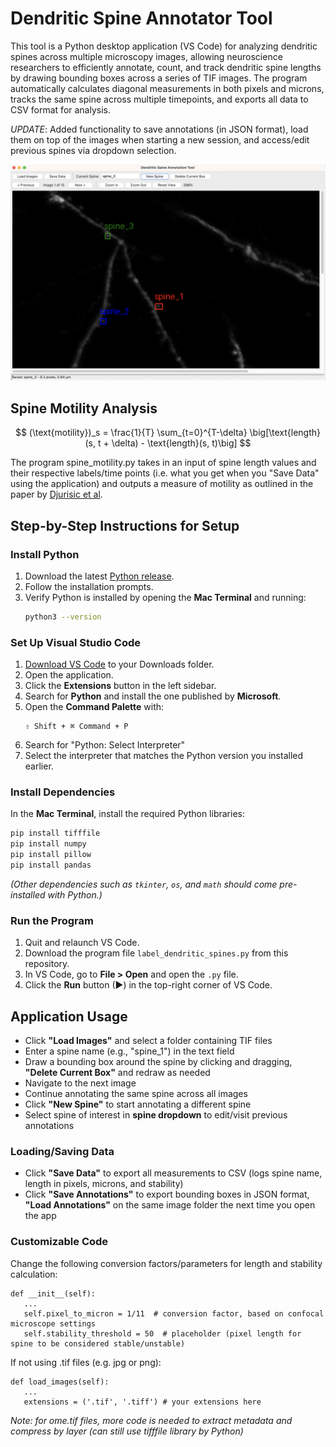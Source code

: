 # Dendritic Spine Annotator Tool
This tool is a Python desktop application (VS Code) for analyzing dendritic spines across multiple microscopy images, allowing neuroscience researchers to efficiently annotate, count, and track dendritic spine lengths by drawing bounding boxes across a series of TIF images. The program automatically calculates diagonal measurements in both pixels and microns, tracks the same spine across multiple timepoints, and exports all data to CSV format for analysis. 

_UPDATE_: Added functionality to save annotations (in JSON format), load them on top of the images when starting a new session, and access/edit previous spines via dropdown selection.
<p align="center">
  <img src="screenshot.png" alt="Screenshot" width="800"/>
</p>

## Spine Motility Analysis
$$
(\text{motility})_s = \frac{1}{T} \sum_{t=0}^{T-\delta} \big[\text{length}(s, t + \delta) - \text{length}(s, t)\big]
$$

The program spine_motility.py takes in an input of spine length values and their respective labels/time points (i.e. what you get when you "Save Data" using the application) and outputs a measure of motility as outlined in the paper by [Djurisic et al](https://www.pnas.org/doi/10.1073/pnas.1321092110).


##  Step-by-Step Instructions for Setup
### Install Python
1. Download the latest [Python release](https://www.python.org/downloads/).
2. Follow the installation prompts.
3. Verify Python is installed by opening the **Mac Terminal** and running:
   ```bash
   python3 --version
   ```
### Set Up Visual Studio Code
1. [Download VS Code](https://code.visualstudio.com/) to your Downloads folder.  
2. Open the application.
3. Click the **Extensions** button in the left sidebar.
4. Search for **Python** and install the one published by **Microsoft**.
5. Open the **Command Palette** with:
   ```
   ⇧ Shift + ⌘ Command + P
   ```
6. Search for "Python: Select Interpreter"
7. Select the interpreter that matches the Python version you installed earlier.  

### Install Dependencies
In the **Mac Terminal**, install the required Python libraries:

```bash
pip install tifffile
pip install numpy
pip install pillow
pip install pandas
```
*(Other dependencies such as `tkinter`, `os`, and `math` should come pre-installed with Python.)*

### Run the Program
1. Quit and relaunch VS Code.  
2. Download the program file `label_dendritic_spines.py` from this repository.  
3. In VS Code, go to **File > Open** and open the `.py` file.  
4. Click the **Run** button (▶) in the top-right corner of VS Code.

## Application Usage
* Click **"Load Images"** and select a folder containing TIF files
* Enter a spine name (e.g., "spine_1") in the text field
* Draw a bounding box around the spine by clicking and dragging, **"Delete Current Box"** and redraw as needed
* Navigate to the next image 
* Continue annotating the same spine across all images
* Click **"New Spine"** to start annotating a different spine
* Select spine of interest in **spine dropdown** to edit/visit previous annotations

### Loading/Saving Data
* Click **"Save Data"** to export all measurements to CSV (logs spine name, length in pixels, microns, and stability)
* Click **"Save Annotations"** to export bounding boxes in JSON format, **"Load Annotations"** on the same image folder the next time you open the app

### Customizable Code
Change the following conversion factors/parameters for length and stability calculation:
```
def __init__(self):
   ...
   self.pixel_to_micron = 1/11  # conversion factor, based on confocal microscope settings
   self.stability_threshold = 50  # placeholder (pixel length for spine to be considered stable/unstable)
```
If not using .tif files (e.g. jpg or png):
```
def load_images(self):
   ...
   extensions = ('.tif', '.tiff') # your extensions here
```
*Note: for ome.tif files, more code is needed to extract metadata and compress by layer (can still use tifffile library by Python)*
